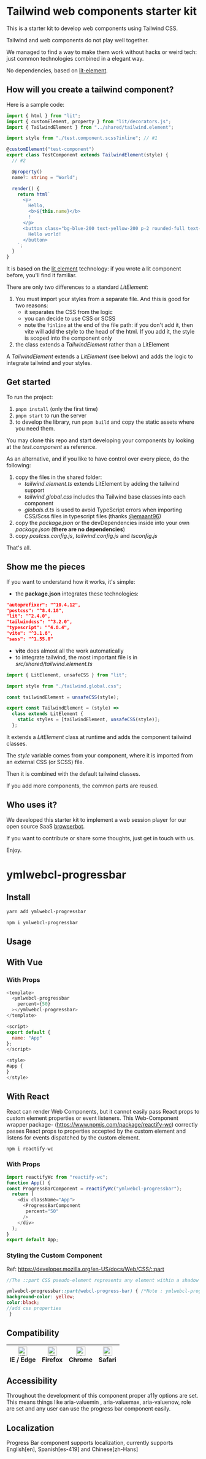 # Tailwind web components starter kit

This is a starter kit to develop web components using Tailwind CSS.

Tailwind and web components do not play well together.

We managed to find a way to make them work without hacks or weird tech: just common technologies combined in a elegant way.

No dependencies, based on [lit-element](https://lit.dev/docs/).

## How will you create a tailwind component?

Here is a sample code:

```typescript
import { html } from "lit";
import { customElement, property } from "lit/decorators.js";
import { TailwindElement } from "../shared/tailwind.element";

import style from "./test.component.scss?inline"; // #1

@customElement("test-component")
export class TestComponent extends TailwindElement(style) {
  // #2

  @property()
  name?: string = "World";

  render() {
    return html`
      <p>
        Hello,
        <b>${this.name}</b>
        !
      </p>
      <button class="bg-blue-200 text-yellow-200 p-2 rounded-full text-2xl">
        Hello world!
      </button>
    `;
  }
}
```

It is based on the [lit element](https://lit.dev/docs/) technology: if you wrote a lit component before, you'll find it familiar.

There are only two differences to a standard _LitElement_:

1. You must import your styles from a separate file. And this is good for two reasons:
   - it separates the CSS from the logic
   - you can decide to use CSS or SCSS
   - note the `?inline` at the end of the file path: if you don't add it, then vite will add the style to the head of the html. If you add it, the style is scoped into the component only
2. the class extends a _TailwindElement_ rather than a LitElement

A _TailwindElement_ extends a _LitElement_ (see below) and adds the logic to integrate tailwind and your styles.

## Get started

To run the project:

1. `pnpm install` (only the first time)
2. `pnpm start` to run the server
3. to develop the library, run `pnpm build` and copy the static assets where you need them.

You may clone this repo and start developing your components by looking at the _test.component_ as reference.

As an alternative, and if you like to have control over every piece, do the following:

1. copy the files in the shared folder:
   - _tailwind.element.ts_ extends LitElement by adding the tailwind support
   - _tailwind.global.css_ includes tha Tailwind base classes into each component
   - _globals.d.ts_ is used to avoid TypeScript errors when importing CSS/Scss files in typescript files (thanks [@emaant96](https://github.com/emaant96))
2. copy the _package.json_ or the devDependencies inside into your own _package.json_ (**there are no dependencies**)
3. copy _postcss.config.js_, _tailwind.config.js_ and _tsconfig.js_

That's all.

## Show me the pieces

If you want to understand how it works, it's simple:

- the **package.json** integrates these technologies:

```json
"autoprefixer": "^10.4.12",
"postcss": "^8.4.18",
"lit": "^2.4.0",
"tailwindcss": "^3.2.0",
"typescript": "^4.8.4",
"vite": "^3.1.8",
"sass": "^1.55.0"
```

- **vite** does almost all the work automatically
- to integrate tailwind, the most important file is in _src/shared/tailwind.element.ts_

```typescript
import { LitElement, unsafeCSS } from "lit";

import style from "./tailwind.global.css";

const tailwindElement = unsafeCSS(style);

export const TailwindElement = (style) =>
  class extends LitElement {
    static styles = [tailwindElement, unsafeCSS(style)];
  };
```

It extends a _LitElement_ class at runtime and adds the component tailwind classes.

The _style_ variable comes from your component, where it is imported from an external CSS (or SCSS) file.

Then it is combined with the default tailwind classes.

If you add more components, the common parts are reused.

## Who uses it?

We developed this starter kit to implement a web session player for our open source SaaS [browserbot](https://browserbot.io/).

If you want to contribute or share some thoughts, just get in touch with us.

Enjoy.

# ymlwebcl-progressbar

## Install

```bash
yarn add ymlwebcl-progressbar
```

```bash
npm i ymlwebcl-progressbar
```

## Usage

## With Vue

### With Props

```js
<template>
  <ymlwebcl-progressbar
    percent={50}
  ></ymlwebcl-progressbar>
</template>

<script>
export default {
  name: "App"
};
</script>

<style>
#app {
}
</style>
```


## With React
React can render Web Components, but it cannot easily pass React props to custom element properties or event listeners. 
This Web-Component wrapper package- (https://www.npmjs.com/package/reactify-wc) correctly passes React props to properties accepted by the custom element and listens for events dispatched by the custom element.

```bash
npm i reactify-wc
```

### With Props
```js
import reactifyWc from "reactify-wc";
function App() {
const ProgressBarComponent = reactifyWc("ymlwebcl-progressbar");
  return (
    <div className="App">
      <ProgressBarComponent
       percent="50"
      />
    </div>
  );
}
export default App;
```


### Styling the Custom Component
Ref: https://developer.mozilla.org/en-US/docs/Web/CSS/::part

```style.scss
//The ::part CSS pseudo-element represents any element within a shadow tree that has a matching part attribute.

ymlwebcl-progressbar::part(webcl-progress-bar) { /*Note : ymlwebcl-progressbar is the custom component and webcl-progress-bar is the name given to the the part attribute in element within ymlwebcl-progressbar */
background-color: yellow;
color:black;
//add css properties
 }
```

## Compatibility

| [<img src="https://raw.githubusercontent.com/alrra/browser-logos/master/src/edge/edge_48x48.png" alt="IE / Edge" width="24px" height="24px" />](http://godban.github.io/browsers-support-badges/)<br>IE / Edge | [<img src="https://raw.githubusercontent.com/alrra/browser-logos/master/src/firefox/firefox_48x48.png" alt="Firefox" width="24px" height="24px" />](http://godban.github.io/browsers-support-badges/)<br>Firefox | [<img src="https://raw.githubusercontent.com/alrra/browser-logos/master/src/chrome/chrome_48x48.png" alt="Chrome" width="24px" height="24px" />](http://godban.github.io/browsers-support-badges/)<br>Chrome | [<img src="https://raw.githubusercontent.com/alrra/browser-logos/master/src/safari/safari_48x48.png" alt="Safari" width="24px" height="24px" />](http://godban.github.io/browsers-support-badges/)<br>Safari  
| --- | --- | --- | --- |

## Accessibility

Throughout the development of this component proper a11y options are set. This means things like aria-valuemin , aria-valuemax, aria-valuenow, role are set and any user can use the progress bar component easily.

## Localization

Progress Bar component supports localization, currently supports English[en], Spanish[es-419] and Chinese[zh-Hans]
